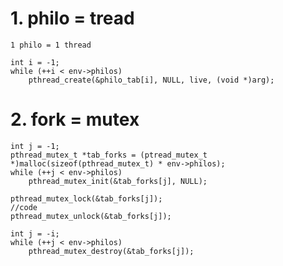 # 1. philo = tread
	1 philo = 1 thread
	
	int i = -1;
	while (++i < env->philos)
		pthread_create(&philo_tab[i], NULL, live, (void *)arg);

# 2. fork = mutex
	int	j = -1;
	pthread_mutex_t	*tab_forks = (ptread_mutex_t *)malloc(sizeof(pthread_mutex_t) * env->philos);
	while (++j < env->philos)
		pthread_mutex_init(&tab_forks[j], NULL);

	pthread_mutex_lock(&tab_forks[j]);
	//code
	pthread_mutex_unlock(&tab_forks[j]);

	int	j = -i;
	while (++j < env->philos)
		pthread_mutex_destroy(&tab_forks[j]);
